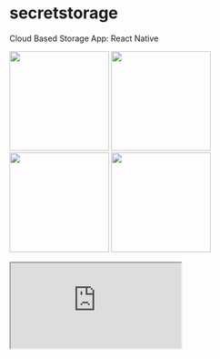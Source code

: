 # secretstorage
Cloud Based Storage App: React Native

<p float="left">
   <img src="http://ihsankatmer.tk/images/screenshot1.png" width="175">
   <img src="http://ihsankatmer.tk/images/screenshot2.png" width="175">
   <img src="http://ihsankatmer.tk/images/screenshot3.png" width="175">
   <img src="http://ihsankatmer.tk/images/screenshot4.png" width="175">
</p>

<iframe src="http://ihsankatmer.tk/images/ihsancloudpaper.pdf" </iframe>

